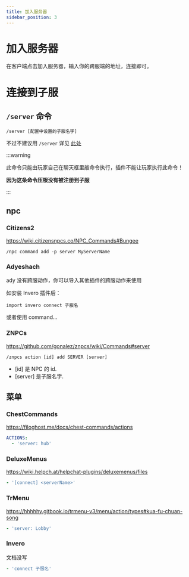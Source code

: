 ```yaml
---
title: 加入服务器
sidebar_position: 3
---
```


# 加入服务器

在客户端点击加入服务器，输入你的跨服端的地址，连接即可。

# 连接到子服

## `/server` 命令

```text
/server [配置中设置的子服名字]
```

不过不建议用 `/server` 详见 [此处](/docs-java/process/cross-server/precautions.md#不要给玩家-server-权限)

:::warning

此命令只能由玩家自己在聊天框里敲命令执行，插件不能让玩家执行此命令！

**因为这条命令压根没有被注册到子服**

:::

## npc

### Citizens2

https://wiki.citizensnpcs.co/NPC_Commands#Bungee

```text
/npc command add -p server MyServerName
```

### Adyeshach

ady 没有跨服动作，你可以导入其他插件的跨服动作来使用

如安装 Invero 插件后：

```kether
import invero connect 子服名
```

或者使用 command...

### ZNPCs

https://github.com/gonalez/znpcs/wiki/Commands#server

```text
/znpcs action [id] add SERVER [server]
```

- [id] 是 NPC 的 id.
- [server] 是子服名字.

## 菜单

### ChestCommands

https://filoghost.me/docs/chest-commands/actions

```yaml
ACTIONS:
  - 'server: hub'
```

### DeluxeMenus

https://wiki.helpch.at/helpchat-plugins/deluxemenus/files

```yaml
- '[connect] <serverName>'
```

### TrMenu

https://hhhhhy.gitbook.io/trmenu-v3/menu/action/types#kua-fu-chuan-song

```yaml
- 'server: Lobby'
```

### Invero

文档没写

```yaml
- 'connect 子服名'
```
